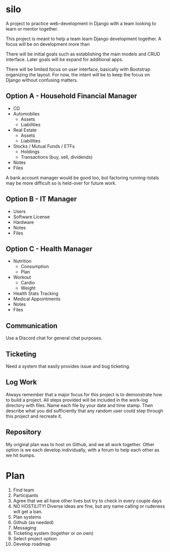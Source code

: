 # silo

A project to practice web-development in Django with a team looking to learn or mentor together.

This project is meant to help a team learn Django development together. A focus will be on development more than 

There will be initial goals such as establishing the main models and CRUD interface. Later goals will be expand for additional apps.

There will be limited focus on user interface, basically with Bootstrap organizing the layout. For now, the intent will be to keep the focus on Django without confusing matters.

## Option A - Household Financial Manager

* CD
* Automobiles
  * Assets
  * Liabilities
* Real Estate
  * Assets
  * Liabilities
* Stocks / Mutual Funds / ETFs
  * Holdings
  * Transactions (buy, sell, dividends)
* Notes
* Files

A bank account manager would be good too, but factoring running-totals may be more difficult so is held-over for future work.

## Option B - IT Manager

* Users
* Software License
* Hardware
* Notes
* Files

## Option C - Health Manager

* Nutrition
  * Consumption
  * Plan
* Workout
  * Cardio
  * Weight
* Health Stats Tracking
* Medical Appointments
* Notes
* Files

## Communication

Use a Discord chat for general chat purposes.

## Ticketing

Need a system that easily provides issue and bug ticketing.

## Log Work

Always remember that a major focus for this project is to demonstrate how to build a project. All steps provided will be included in the work-log directory with files. Name each file by your date and time stamp. Then describe what you did sufficiently that any random user could step through this project and recreate it.

## Repository

My original plan was to host on Github, and we all work together. Other option is we each develop individually, with a forum to help each other as we hit bumps.

# Plan

1. Find team
  1. Participants
  2. Agree that we all have other lives but try to check in every couple days
  3. NO HOSTILITY! Diverse ideas are fine, but any name calling or rudeness will get a ban.
2. Plan systems
  1. Github (as needed)
  2. Messaging
  3. Ticketing system (together or on own)
3. Select project option
4. Develop roadmap
